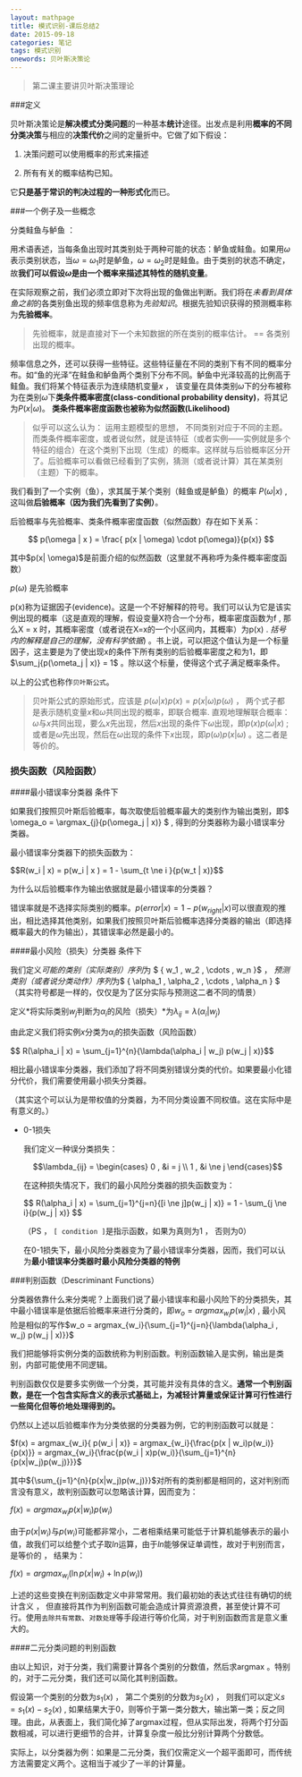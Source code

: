 ```yaml
---
layout: mathpage
title: 模式识别-课后总结2
date: 2015-09-18
categories: 笔记
tags: 模式识别
onewords: 贝叶斯决策论
---
```

> 第二课主要讲贝叶斯决策理论

###定义

贝叶斯决策论是**解决模式分类问题**的一种基本**统计**途径。出发点是利用**概率的不同分类决策**与相应的**决策代价**之间的定量折中。它做了如下假设：

1. 决策问题可以使用概率的形式来描述

2. 所有有关的概率结构已知。

它**只是基于常识的判决过程的一种形式化**而已。

###一个例子及一些概念

分类鲑鱼与鲈鱼 ： 

用术语表述，当每条鱼出现时其类别处于两种可能的状态：鲈鱼或鲑鱼。如果用$\omega$表示类别状态，当$\omega=\omega_1$时是鲈鱼，$\omega = \omega_2$时是鲑鱼。由于类别的状态不确定，故**我们可以假设$\omega$是由一个概率来描述其特性的随机变量**。

在实际观察之前，我们必须立即对下次将出现的鱼做出判断。我们将在*未看到具体鱼之前*的各类别鱼出现的频率信息称为*先验知识*。根据先验知识获得的预测概率称为**先验概率**。

> 先验概率，就是直接对下一个未知数据的所在类别的概率估计。 == 各类别出现的概率。

频率信息之外，还可以获得一些特征。这些特征量在不同的类别下有不同的概率分布。如“鱼的光泽”在鲑鱼和鲈鱼两个类别下分布不同。鲈鱼中光泽较高的比例高于鲑鱼。我们将某个特征表示为连续随机变量$x$ ， 该变量在具体类别$\omega$下的分布被称为在类别$\omega$下**类条件概率密度(class-conditional probability density)**，将其记为$P(x | \omega)$。
**类条件概率密度函数也被称为似然函数(Likelihood)**

> 似乎可以这么认为： 运用主题模型的思想， 不同类别对应于不同的主题。而类条件概率密度，或者说似然，就是该特征（或者实例——实例就是多个特征的组合）在这个类别下出现（生成）的概率。这样就与后验概率区分开了。后验概率可以看做已经看到了实例，猜测（或者说计算）其在某类别（主题）下的概率。

我们看到了一个实例（鱼），求其属于某个类别（鲑鱼或是鲈鱼）的概率 $P(\omega | x )$ , 这叫做**后验概率（因为我们先看到了实例）**。

后验概率与先验概率、类条件概率密度函数（似然函数）存在如下关系：

$$ p(\omega | x ) = \frac{ p(x | \omega) \cdot p(\omega)}{p(x)} $$

<div>其中$p(x| \omega)$是前面介绍的似然函数（这里就不再称呼为条件概率密度函数）</div>

$p(\omega)$ 是先验概率

p(x)称为证据因子(evidence)。这是一个不好解释的符号。我们可以认为它是该实例出现的概率（这是直观的理解，假设变量X符合一个分布，概率密度函数为f , 那么X = x 时，其概率密度（或者说在X=x的一个小区间内，其概率）为p(x) . *括号内的解释是自己的理解，没有科学依据*) 。书上说，可以把这个值认为是一个标量因子，这主要是为了使出现x的条件下所有类别的后验概率密度之和为1，即$\sum_j{p(\ometa_j | x)} = 1$ 。除以这个标量，使得这个式子满足概率条件。

以上的公式也称作`贝叶斯公式`。

> 贝叶斯公式的原始形式，应该是 <span>$p(\omega | x) p(x) = p(x | \omega) p(\omega)$</span> ， 两个式子都是表示随机变量$x$和$\omega$共同出现的概率，即联合概率. 直观地理解联合概率：$\omega$与$x$共同出现，要么$x$先出现，然后$x$出现的条件下$\omega$出现，即<span>$p(x)p(\omega | x)$ </span>; 或者是$\omega$先出现，然后在$\omega$出现的条件下$x$出现，即$p(\omega)p(x|\omega)$ 。这二者是等价的。

### 损失函数（风险函数）

####最小错误率分类器 条件下

如果我们按照贝叶斯后验概率，每次取使后验概率最大的类别作为输出类别，即$ \omega_o = \argmax_{j}{p(\omega_j | x)} $ , 得到的分类器称为最小错误率分类器。

最小错误率分类器下的损失函数为：

<div>$$R(w_i | x) = p(w_i | x ) = 1 - \sum_{t \ne i }{p(w_t | x)}$$</div>

为什么以后验概率作为输出依据就是最小错误率的分类器？

错误率就是不选择实际类别的概率。$p(error | x) = 1 - p(w_{right} | x)$可以很直观的推出，相比选择其他类别，如果我们按照贝叶斯后验概率选择分类器的输出（即选择概率最大的作为输出），其错误率必然是最小的。

####最小风险（损失）分类器 条件下

我们定义*可能的类别（实际类别）序列*为 $ \{ w_1 , w_2 , \cdots , w_n \}$ ， *预测类别（或者说分类动作）序列*为$ \{ \alpha_1 , \alpha_2 , \cdots , \alpha_n \} $ （其实符号都是一样的，仅仅是为了区分实际与预测这二者不同的情景）

定义*将实际类别$w_j$判断为$\alpha_i$的风险（损失）*为$\lambda_{ij} = \lambda(\alpha_i | w_j)$

由此定义我们将实例$x$分类为$\alpha_i$的损失函数（风险函数） 

<div>$$ R(\alpha_i | x) = \sum_{j=1}^{n}{\lambda(\alpha_i | w_j) p(w_j | x)}$$</div>

相比最小错误率分类器，我们添加了将不同类别错误分类的代价。如果要最小化错分代价，我们需要使用最小损失分类器。

（其实这个可以认为是带权值的分类器，为不同分类设置不同权值。这在实际中是有意义的。）

- 0-1损失

    我们定义一种误分类损失：

    $$\lambda_{ij} = \begin{cases}
    0 , &i = j \\
    1 , &i \ne j  
    \end{cases}$$

    在这种损失情况下，我们的最小风险分类器的损失函数变为：

    <div>$$ R(\alpha_i | x) = \sum_{j=1}^{j=n}{[i \ne j]p(w_j | x)} = 1 - \sum_{j \ne i}{p(w_j | x)} $$</div>

    （PS ， `[ condition ]`是指示函数，如果为真则为1 ， 否则为0）

    在0-1损失下，最小风险分类器变为了最小错误率分类器，因而，我们可以认为**最小错误率分类器时最小风险分类器的特例**


###判别函数（Descriminant Functions）

分类器依靠什么来分类呢？上面我们说了最小错误率和最小风险下的分类损失，其中最小错误率是依据后验概率来进行分类的，即<span>$w_o = argmax_{w_i}{ p(w_i | x)}$</span> , 最小风险是相似的写作<span>$w_o = argmax_{w_i}{\sum_{j=1}^{j=n}{\lambda(\alpha_i , w_j) p(w_j | x)}}$</span>

我们把能够将实例分类的函数统称为判别函数。判别函数输入是实例，输出是类别，内部可能使用不同逻辑。

判别函数仅仅是要多实例做一个分类，其可能并没有具体的含义。**通常一个判别函数，是在一个包含实际含义的表示式基础上，为减轻计算量或保证计算可行性进行一些简化但等价地处理得到的。**

仍然以上述以后验概率作为分类依据的分类器为例，它的判别函数可以就是：

<div>$f(x) = argmax_{w_i}{ p(w_i | x)} = argmax_{w_i}{\frac{p(x | w_i)p(w_i)}{p(x)}} = argmax_{w_i}{\frac{p(w_i | x)p(w_i)}{\sum_{j=1}^{n}{p(x|w_j)p(w_j)}}}$</div>

其中${\sum_{j=1}^{n}{p(x|w_j)p(w_j)}}$对所有的类别都是相同的，这对判别而言没有意义，故判别函数可以忽略该计算，因而变为：

$f(x) = argmax_{w_i}{p(x | w_i)p(w_i)}$

由于$p(x | w_i)$与$p(w_i)$可能都非常小，二者相乘结果可能低于计算机能够表示的最小值，故我们可以给整个式子取$ln$运算，由于$ln$能够保证单调性，故对于判别而言，是等价的 ， 结果为：

$f(x) = argmax_{w_i}{(\ln p(x | w_i) + \ln p(w_i))}$

上述的这些变换在判别函数定义中非常常用。我们最初始的表达式往往有确切的统计含义 ， 但直接将其作为判别函数可能会造成计算资源浪费，甚至使计算不可行。使用`去除共有常数`、`对数处理`等手段进行等价化简，对于判别函数而言是意义重大的。

####二元分类问题的判别函数

由以上知识，对于分类，我们需要计算各个类别的分数值，然后求argmax 。特别的，对于二元分类，我们还可以简化其判别函数。

假设第一个类别的分数为$s_1(x)$ ， 第二个类别的分数为$s_2(x)$ ， 则我们可以定义$s = s_1(x) - s_2(x)$ , 如果结果大于0，则等价于第一类分数大，输出第一类；反之同理。由此，从表面上，我们简化掉了argmax过程，但从实际出发，将两个打分函数相减，可以进行更细节的合并，计算复杂度一般比分别计算两个分数低。

实际上，以分类器为例：如果是二元分类，我们仅需定义一个超平面即可，而传统方法需要定义两个。这相当于减少了一半的计算量。






